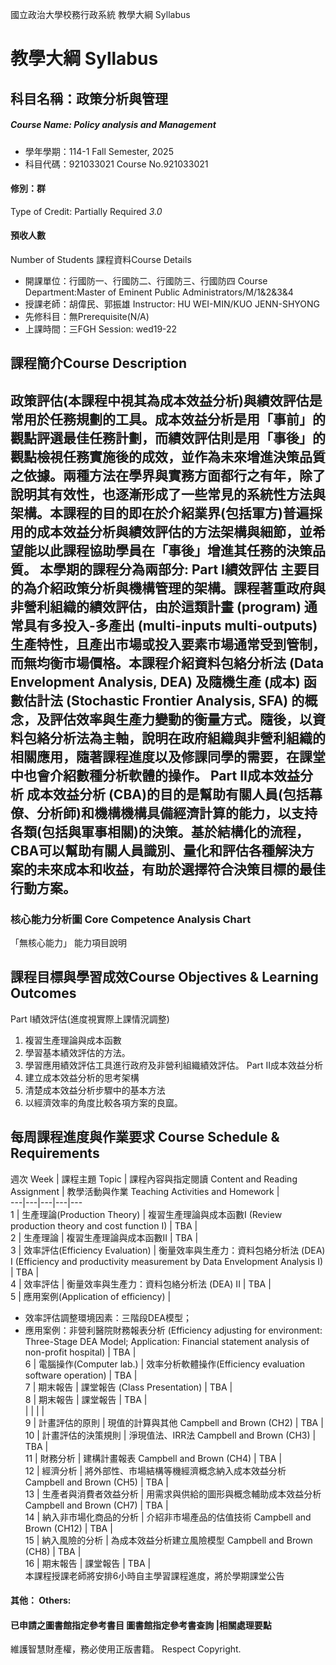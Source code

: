 國立政治大學校務行政系統 教學大綱 Syllabus
# 教學大綱 Syllabus
##  科目名稱：政策分析與管理
#####  Course Name: Policy analysis and Management
  * 學年學期：114-1 Fall Semester, 2025 
  * 科目代碼：921033021 Course No.921033021
#### 修別：群
Type of Credit: Partially Required 
_3.0_
#### 預收人數
Number of Students
課程資料Course Details
  * 開課單位：行國防一、行國防二、行國防三、行國防四 Course Department:Master of Eminent Public Administrators/M/1&2&3&4 
  * 授課老師：胡偉民、郭振雄 Instructor: HU WEI-MIN/KUO JENN-SHYONG 
  * 先修科目：無Prerequisite(N/A)
  * 上課時間：三FGH Session: wed19-22
##  課程簡介Course Description
政策評估(本課程中視其為成本效益分析)與績效評估是常用於任務規劃的工具。成本效益分析是用「事前」的觀點評選最佳任務計劃，而績效評估則是用「事後」的觀點檢視任務實施後的成效，並作為未來增進決策品質之依據。兩種方法在學界與實務方面都行之有年，除了說明其有效性，也逐漸形成了一些常見的系統性方法與架構。本課程的目的即在於介紹業界(包括軍方)普遍採用的成本效益分析與績效評估的方法架構與細節，並希望能以此課程協助學員在「事後」增進其任務的決策品質。 本學期的課程分為兩部分: Part I績效評估 主要目的為介紹政策分析與機構管理的架構。課程著重政府與非營利組織的績效評估，由於這類計畫 (program) 通常具有多投入-多產出 (multi-inputs multi-outputs) 生產特性，且產出市場或投入要素市場通常受到管制，而無均衡市場價格。本課程介紹資料包絡分析法 (Data Envelopment Analysis, DEA) 及隨機生產 (成本) 函數估計法 (Stochastic Frontier Analysis, SFA) 的概念，及評估效率與生產力變動的衡量方式。隨後，以資料包絡分析法為主軸，說明在政府組織與非營利組織的相關應用，隨著課程進度以及修課同學的需要，在課堂中也會介紹數種分析軟體的操作。 Part II成本效益分析 成本效益分析 (CBA)的目的是幫助有關人員(包括幕僚、分析師)和機構機構具備經濟計算的能力，以支持各類(包括與軍事相關)的決策。基於結構化的流程，CBA可以幫助有關人員識別、量化和評估各種解決方案的未來成本和收益，有助於選擇符合決策目標的最佳行動方案。  
---  
###  核心能力分析圖 Core Competence Analysis Chart
「無核心能力」 
能力項目說明
##  課程目標與學習成效Course Objectives & Learning Outcomes 
Part I績效評估(進度視實際上課情況調整)
1. 複習生產理論與成本函數
2. 學習基本績效評估的方法。
3. 學習應用績效評估工具進行政府及非營利組織績效評估。
Part II成本效益分析
1. 建立成本效益分析的思考架構
2. 清楚成本效益分析步驟中的基本方法
3. 以經濟效率的角度比較各項方案的良窳。
##  每周課程進度與作業要求 Course Schedule & Requirements
週次 Week |  課程主題 Topic |  課程內容與指定閱讀 Content and Reading Assignment |  教學活動與作業 Teaching Activities and Homework |   
---|---|---|---|---  
1 |  生產理論(Production Theory) |  複習生產理論與成本函數I (Review production theory and cost function I) |  TBA |   
2 |  生產理論 |  複習生產理論與成本函數II  |  TBA |   
3 |  效率評估(Efficiency Evaluation)  |  衡量效率與生產力：資料包絡分析法 (DEA) I (Efficiency and productivity measurement by Data Envelopment Analysis I) |  TBA |   
4 |  效率評估 |  衡量效率與生產力：資料包絡分析法 (DEA) II |  TBA |   
5 |  應用案例(Application of efficiency) | 
  * 效率評估調整環境因素：三階段DEA模型；
  * 應用案例：非營利醫院財務報表分析
(Efficiency adjusting for environment: Three-Stage DEA Model; Application: Financial statement analysis of non-profit hospital) |  TBA |   
6 |  電腦操作(Computer lab.) |  效率分析軟體操作(Efficiency evaluation software operation) |  TBA |   
7 |  期末報告 |  課堂報告 (Class Presentation) |  TBA |   
8 |  期末報告 |  課堂報告 |  TBA |   
|  |  |  |   
9 |  計畫評估的原則 |  現值的計算與其他 Campbell and Brown  (CH2) |  TBA |   
10 |  計畫評估的決策規則 |  淨現值法、IRR法 Campbell and Brown (CH3) |  TBA |   
11 |  財務分析 |  建構計畫報表 Campbell and Brown (CH4) |  TBA |   
12 |  經濟分析 |  將外部性、市場結構等機經濟概念納入成本效益分析 Campbell and Brown (CH5) |  TBA |   
13 |  生產者與消費者效益分析 |  用需求與供給的圖形與概念輔助成本效益分析 Campbell and Brown (CH7) |  TBA |   
14 |  納入非市場化商品的分析 |  介紹非市場產品的估值技術 Campbell and Brown (CH12) |  TBA |   
15 |  納入風險的分析 |  為成本效益分析建立風險模型 Campbell and Brown (CH8) |  TBA |   
16 | 期末報告 | 課堂報告 | TBA |   
本課程授課老師將安排6小時自主學習課程進度，將於學期課堂公告
####  其他： Others:
####  已申請之圖書館指定參考書目  圖書館指定參考書查詢 |相關處理要點
維護智慧財產權，務必使用正版書籍。 Respect Copyright.